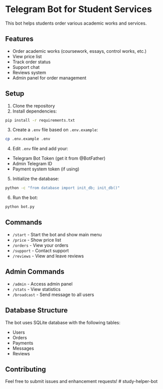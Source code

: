 # Telegram Bot for Student Services

This bot helps students order various academic works and services.

## Features

- Order academic works (coursework, essays, control works, etc.)
- View price list
- Track order status
- Support chat
- Reviews system
- Admin panel for order management

## Setup

1. Clone the repository
2. Install dependencies:
```bash
pip install -r requirements.txt
```

3. Create a `.env` file based on `.env.example`:
```bash
cp .env.example .env
```

4. Edit `.env` file and add your:
- Telegram Bot Token (get it from @BotFather)
- Admin Telegram ID
- Payment system token (if using)

5. Initialize the database:
```bash
python -c "from database import init_db; init_db()"
```

6. Run the bot:
```bash
python bot.py
```

## Commands

- `/start` - Start the bot and show main menu
- `/price` - Show price list
- `/orders` - View your orders
- `/support` - Contact support
- `/reviews` - View and leave reviews

## Admin Commands

- `/admin` - Access admin panel
- `/stats` - View statistics
- `/broadcast` - Send message to all users

## Database Structure

The bot uses SQLite database with the following tables:
- Users
- Orders
- Payments
- Messages
- Reviews

## Contributing

Feel free to submit issues and enhancement requests! # study-helper-bot
